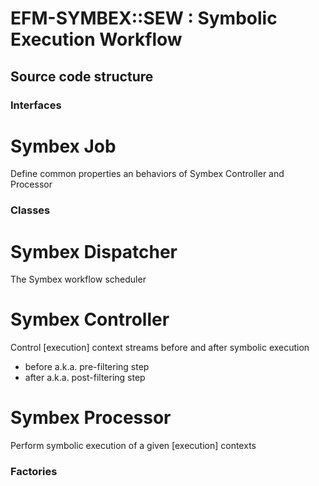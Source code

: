 # EFM-SYMBEX::SEW : Symbolic Execution Workflow

## Source code structure

### Interfaces

# Symbex Job
Define common properties an behaviors of Symbex Controller and Processor

### Classes

# Symbex Dispatcher
The Symbex workflow scheduler

# Symbex Controller
Control [execution] context streams before and after symbolic execution
* before a.k.a. pre-filtering step
* after  a.k.a. post-filtering step

# Symbex Processor
Perform symbolic execution of a given [execution] contexts


### Factories

